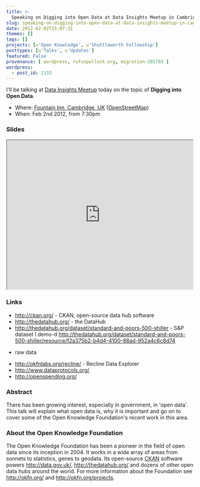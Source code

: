 ```yaml
---
title: >-
  Speaking on Digging into Open Data at Data Insights Meetup in Cambridge Today
slug: speaking-on-digging-into-open-data-at-data-insights-meetup-in-cambridge-today
date: 2012-02-02T15:07:31
themes: []
tags: []
projects: [u'Open Knowledge', u'Shuttleworth Fellowship']
posttypes: [u'Talks', u'Updates']
featured: False
provenance: [ wordpress, rufuspollock.org, migration-201703 ]
wordpress:
  - post_id: 1133
---
```


I'll be talking at [Data Insights Meetup](http://www.meetup.com/Data-Insights-Cambridge/) today on the topic of **Digging into Open Data**.

* Where: [Fountain Inn, Cambridge, UK](http://maps.google.co.uk/maps?q=fountain+inn+cambridge+12+regent+street&hnear=The+Fountain+Inn,+12+Regent+St,+Cambridge+CB2+1DB,+United+Kingdom&gl=uk&t=h&z=16) ([OpenStreetMap](http://www.openstreetmap.org/?lat=52.2017700970173&lon=0.125173330307007&zoom=18))
* When: Feb 2nd 2012, from 7:30pm

###  Slides

<iframe src="http://assets.okfn.org/files/talks/data-insights_digging-into-data_20120202/" width="500" height="400"></iframe>

### Links

* <http://ckan.org/> - CKAN, open-source data hub software
* <http://thedatahub.org/> - the DataHub
* <http://thedatahub.org/dataset/standard-and-poors-500-shiller> - S&P
dataset I demo-d
<http://thedatahub.org/dataset/standard-and-poors-500-shiller/resource/f2a375b2-b4d4-4100-88ad-952a4c6c8d74>
- raw data
* <http://okfnlabs.org/recline/> - Recline Data Explorer
* <http://www.dataprotocols.org/>
* <http://openspending.org/>

### Abstract

There has been growing interest, especially in government, in 'open
data'. This talk will explain what open data is, why it is important
and go on to cover some of the Open Knowledge Foundation's recent work
in this area.

### About the Open Knowledge Foundation

The Open Knowledge Foundation has been a pioneer in the field of open
data since its inception in 2004. It works in a wide array of areas
from sonnets to statistics, genes to geodata. Its open-source [CKAN](http://ckan.org/) software powers <http://data.gov.uk/>,
<http://thedatahub.org/> and dozens of other open data hubs around the
world. For more information about the Foundation see <http://okfn.org/>
and <http://okfn.org/projects>.

